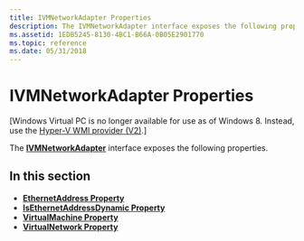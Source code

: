 ```yaml
---
title: IVMNetworkAdapter Properties
description: The IVMNetworkAdapter interface exposes the following properties.
ms.assetid: 1EDB5245-8130-4BC1-B66A-0B05E2901770
ms.topic: reference
ms.date: 05/31/2018
---
```


# IVMNetworkAdapter Properties

\[Windows Virtual PC is no longer available for use as of Windows 8. Instead, use the [Hyper-V WMI provider (V2)](/windows/desktop/HyperV_v2/windows-virtualization-portal).\]

The [**IVMNetworkAdapter**](ivmnetworkadapter.md) interface exposes the following properties.

## In this section

-   [**EthernetAddress Property**](ivmnetworkadapter-ethernetaddress.md)
-   [**IsEthernetAddressDynamic Property**](ivmnetworkadapter-isethernetaddressdynamic.md)
-   [**VirtualMachine Property**](ivmnetworkadapter-virtualmachine.md)
-   [**VirtualNetwork Property**](ivmnetworkadapter-virtualnetwork.md)

 

 